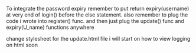 To integrate the password expiry remember to put return expiry(username) at very end of login() before the else statement. 
also remember to plug the code i wrote into register() func. 
and then just plug the update() func and expiry(U_name) functions anywhere

change stylesheet for the update.html file 
i will start on how to view logging on html soon
